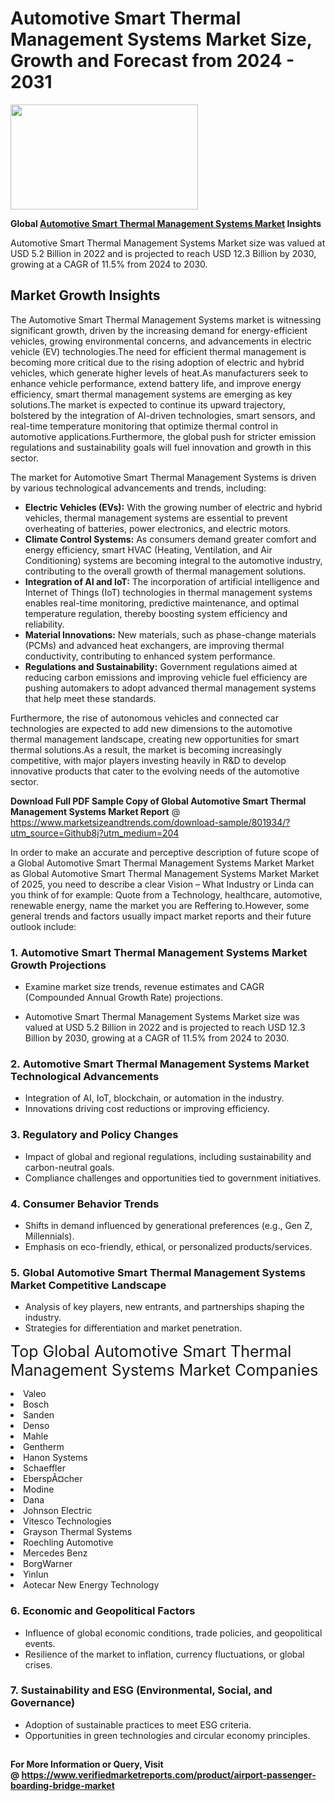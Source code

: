 <H1>Automotive Smart Thermal Management Systems Market Size, Growth and Forecast from 2024 - 2031</H1><img class="aligncenter size-medium wp-image-584254" src="https://thirdeyenews.in/wp-content/uploads/2024/09/Global-Market-Research-300x168.jpeg" alt="" width="300" height="168" /><p><strong>Global&nbsp;<a href="https://www.marketsizeandtrends.com/download-sample/801934/?utm_source=Github8j?utm_medium=204">Automotive Smart Thermal Management Systems Market</a> Insights</strong></p><p>Automotive Smart Thermal Management Systems Market size was valued at USD 5.2 Billion in 2022 and is projected to reach USD 12.3 Billion by 2030, growing at a CAGR of 11.5% from 2024 to 2030.</p><p><h2>Market Growth Insights</h2> <p>The Automotive Smart Thermal Management Systems market is witnessing significant growth, driven by the increasing demand for energy-efficient vehicles, growing environmental concerns, and advancements in electric vehicle (EV) technologies.The need for efficient thermal management is becoming more critical due to the rising adoption of electric and hybrid vehicles, which generate higher levels of heat.As manufacturers seek to enhance vehicle performance, extend battery life, and improve energy efficiency, smart thermal management systems are emerging as key solutions.The market is expected to continue its upward trajectory, bolstered by the integration of AI-driven technologies, smart sensors, and real-time temperature monitoring that optimize thermal control in automotive applications.Furthermore, the global push for stricter emission regulations and sustainability goals will fuel innovation and growth in this sector.</p> <p>The market for Automotive Smart Thermal Management Systems is driven by various technological advancements and trends, including:</p> <ul> <li><strong>Electric Vehicles (EVs):</strong> With the growing number of electric and hybrid vehicles, thermal management systems are essential to prevent overheating of batteries, power electronics, and electric motors.</li> <li><strong>Climate Control Systems:</strong> As consumers demand greater comfort and energy efficiency, smart HVAC (Heating, Ventilation, and Air Conditioning) systems are becoming integral to the automotive industry, contributing to the overall growth of thermal management solutions.</li> <li><strong>Integration of AI and IoT:</strong> The incorporation of artificial intelligence and Internet of Things (IoT) technologies in thermal management systems enables real-time monitoring, predictive maintenance, and optimal temperature regulation, thereby boosting system efficiency and reliability.</li> <li><strong>Material Innovations:</strong> New materials, such as phase-change materials (PCMs) and advanced heat exchangers, are improving thermal conductivity, contributing to enhanced system performance.</li> <li><strong>Regulations and Sustainability:</strong> Government regulations aimed at reducing carbon emissions and improving vehicle fuel efficiency are pushing automakers to adopt advanced thermal management systems that help meet these standards.</li> </ul> <p>Furthermore, the rise of autonomous vehicles and connected car technologies are expected to add new dimensions to the automotive thermal management landscape, creating new opportunities for smart thermal solutions.As a result, the market is becoming increasingly competitive, with major players investing heavily in R&D to develop innovative products that cater to the evolving needs of the automotive sector.</p> <p><span class=""><strong>Download Full PDF Sample Copy of Global Automotive Smart Thermal Management Systems Market Report</strong> @ <a href="https://www.marketsizeandtrends.com/download-sample/801934/?utm_source=Github8j?utm_medium=204" target="_blank">https://www.marketsizeandtrends.com/download-sample/801934/?utm_source=Github8j?utm_medium=204</a></span></p><p>In order to make an accurate and perceptive description of future scope of a Global&nbsp;Automotive Smart Thermal Management Systems Market Market as Global&nbsp;Automotive Smart Thermal Management Systems Market Market of 2025, you need to describe a clear Vision &ndash; What Industry or Linda can you think of for example: Quote from a Technology, healthcare, automotive, renewable energy, name the market you are Reffering to.However, some general trends and factors usually impact market reports and their future outlook include:</p><h3>1.&nbsp;<strong>Automotive Smart Thermal Management Systems Market Growth Projections</strong></h3><ul><li>Examine market size trends, revenue estimates and CAGR (Compounded Annual Growth Rate) projections.</li><li><p>Automotive Smart Thermal Management Systems Market size was valued at USD 5.2 Billion in 2022 and is projected to reach USD 12.3 Billion by 2030, growing at a CAGR of 11.5% from 2024 to 2030.</p></li></ul><h3>2.&nbsp;<strong>Automotive Smart Thermal Management Systems Market Technological Advancements</strong></h3><ul><li>Integration of AI, IoT, blockchain, or automation in the industry.</li><li>Innovations driving cost reductions or improving efficiency.</li></ul><h3>3.&nbsp;<strong>Regulatory and Policy Changes</strong></h3><ul><li>Impact of global and regional regulations, including sustainability and carbon-neutral goals.</li><li>Compliance challenges and opportunities tied to government initiatives.</li></ul><h3>4.&nbsp;<strong>Consumer Behavior Trends</strong></h3><ul><li>Shifts in demand influenced by generational preferences (e.g., Gen Z, Millennials).</li><li>Emphasis on eco-friendly, ethical, or personalized products/services.</li></ul><h3>5.&nbsp;<strong>Global Automotive Smart Thermal Management Systems Market Competitive Landscape</strong></h3><ul><li>Analysis of key players, new entrants, and partnerships shaping the industry.</li><li>Strategies for differentiation and market penetration.</li></ul><p data-pm-slice="1 1 []"><span style="color: inherit; font-family: inherit; font-size: 25px;">Top Global Automotive Smart Thermal Management Systems Market Companies</span></p><div class="" data-test-id=""><p><li>Valeo</li><li> Bosch</li><li> Sanden</li><li> Denso</li><li> Mahle</li><li> Gentherm</li><li> Hanon Systems</li><li> Schaeffler</li><li> EberspÃ¤cher</li><li> Modine</li><li> Dana</li><li> Johnson Electric</li><li> Vitesco Technologies</li><li> Grayson Thermal Systems</li><li> Roechling Automotive</li><li> Mercedes Benz</li><li> BorgWarner</li><li> Yinlun</li><li> Aotecar New Energy Technology</li></p></div><h3>6.&nbsp;<strong>Economic and Geopolitical Factors</strong></h3><ul><li>Influence of global economic conditions, trade policies, and geopolitical events.</li><li>Resilience of the market to inflation, currency fluctuations, or global crises.</li></ul><h3>7.&nbsp;<strong>Sustainability and ESG (Environmental, Social, and Governance)</strong></h3><ul><li>Adoption of sustainable practices to meet ESG criteria.</li><li>Opportunities in green technologies and circular economy principles.</li></ul><h2><strong style="font-size: 14px;">For More Information or Query, Visit @&nbsp;</strong><a style="background-color: #ffffff; font-size: 14px;" href="https://www.marketsizeandtrends.com/report/automotive-smart-thermal-management-systems-market/" target="_blank">https://www.verifiedmarketreports.com/product/airport-passenger-boarding-bridge-market</a></h2>